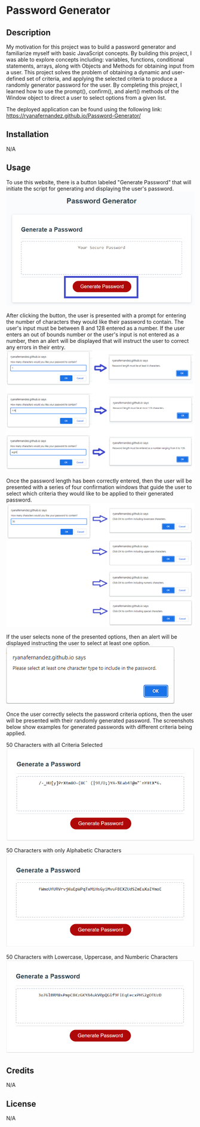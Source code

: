 # Password Generator

## Description

My motivation for this project was to build a password generator and familiarize myself with basic JavaScript concepts. By building this project, I was able to explore concepts including: variables, functions, conditional statements, arrays, along with Objects and Methods for obtaining input from a user. This project solves the problem of obtaining a dynamic and user-defined set of criteria, and applying the selected criteria to produce a randomly generator password for the user. By completing this project, I learned how to use the prompt(), confirm(), and alert() methods of the Window object to direct a user to select options from a given list. 

The deployed application can be found using the following link: https://ryanafernandez.github.io/Password-Generator/

## Installation

N/A

## Usage

To use this website, there is a button labeled "Generate Password" that will initiate the script for generating and displaying the user's password.
![generate password button](assets/images/gen-pass.png)

After clicking the button, the user is presented with a prompt for entering the number of characters they would like their password to contain. The user's input must be between 8 and 128 entered as a number. If the user enters an out of bounds number or the user's input is not entered as a number, then an alert will be displayed that will instruct the user to correct any errors in their entry.
![password length flow](assets/images/pass-length.png)

Once the password length has been correctly entered, then the user will be presented with a series of four confirmation windows that guide the user to select which criteria they would like to be applied to their generated password.
![criteria selection flow](assets/images/correct-flow.png)

If the user selects none of the presented options, then an alert will be displayed instructing the user to select at least one option.
![no criteria selected alert](assets/images/choose-one.png)

Once the user correctly selects the password criteria options, then the user will be presented with their randomly generated password. The screenshots below show examples for generated passwords with different criteria being applied.

50 Characters with all Criteria Selected
![50 characters with all criteria selected](assets/images/50-yyyy.png)

50 Characters with only Alphabetic Characters
![50 characters with only alphabetic characters](assets/images/50-yynn.png)

50 Characters with Lowercase, Uppercase, and Numberic Characters
![50 characters with lowercase, uppercase, and numeric characters](assets/images/50-yyyn.png)

## Credits

N/A

## License

N/A